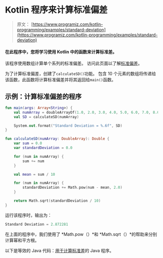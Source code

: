 # Kotlin 程序来计算标准偏差

> 原文： [https://www.programiz.com/kotlin-programming/examples/standard-deviation](https://www.programiz.com/kotlin-programming/examples/standard-deviation)

#### 在此程序中，您将学习使用 Kotlin 中的函数来计算标准差。

该程序使用数组计算单个系列的标准偏差。 访问此页面以了解[标准偏差](http://www.mathsisfun.com/data/standard-deviation.html "Standard Deviation")。

为了计算标准偏差，创建了`calculateSD()`功能。 包含 10 个元素的数组将传递给该函数，此函数将计算标准偏差并将其返回给`main()`函数。

## 示例：计算标准偏差的程序

```kt
fun main(args: Array<String>) {
    val numArray = doubleArrayOf(1.0, 2.0, 3.0, 4.0, 5.0, 6.0, 7.0, 8.0, 9.0, 10.0)
    val SD = calculateSD(numArray)

    System.out.format("Standard Deviation = %.6f", SD)
}

fun calculateSD(numArray: DoubleArray): Double {
    var sum = 0.0
    var standardDeviation = 0.0

    for (num in numArray) {
        sum += num
    }

    val mean = sum / 10

    for (num in numArray) {
        standardDeviation += Math.pow(num - mean, 2.0)
    }

    return Math.sqrt(standardDeviation / 10)
}
```

运行该程序时，输出为：

```kt
Standard Deviation = 2.872281
```

在上面的程序中，我们使用了 *Math.pow（）*和 *Math.sqrt（）*的帮助来分别计算幂和平方根。

以下是等效的 Java 代码：[用于计算标准差](/java-programming/examples/standard-deviation "Java program to calculate standard deviation")的 Java 程序。